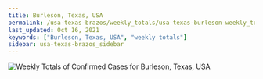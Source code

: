 ```yaml
---
title: Burleson, Texas, USA
permalink: /usa-texas-brazos/weekly_totals/usa-texas-burleson-weekly_totals.html
last_updated: Oct 16, 2021
keywords: ["Burleson, Texas, USA", "weekly totals"]
sidebar: usa-texas-brazos_sidebar
---
```


![Weekly Totals of Confirmed Cases for Burleson, Texas, USA](/covid_tracker/images/graphs/usa-texas-burleson-weekly_totals_graph.png)
